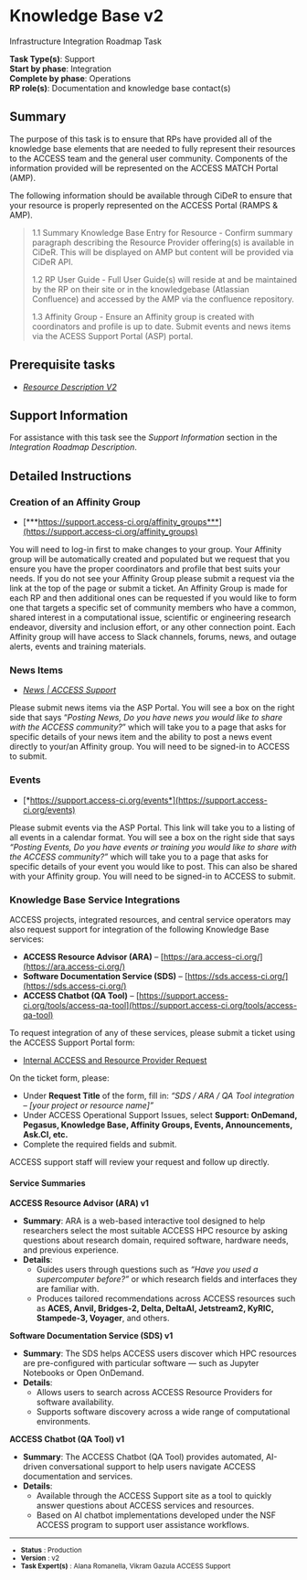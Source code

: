 # Knowledge Base v2

Infrastructure Integration Roadmap Task

**Task Type(s)**: Support  
**Start by phase**: Integration  
**Complete by phase**: Operations  
**RP role(s)**: Documentation and knowledge base contact(s)

## Summary

The purpose of this task is to ensure that RPs have provided all of the knowledge base elements that are needed to fully represent their resources to the ACCESS team and the general user community. Components of the information provided will be represented on the ACCESS MATCH Portal (AMP).

The following information should be available through CiDeR to ensure that your resource is properly represented on the ACCESS Portal (RAMPS & AMP).

> 1.1 Summary Knowledge Base Entry for Resource - Confirm summary paragraph describing the Resource Provider offering(s) is available in CiDeR. This will be displayed on AMP but content will be provided via CiDeR API.  
>
> 1.2 RP User Guide - Full User Guide(s) will reside at and be maintained by the RP on their site or in the knowledgebase (Atlassian Confluence) and accessed by the AMP via the confluence repository.  
>
> 1.3 Affinity Group - Ensure an Affinity group is created with coordinators and profile is up to date. Submit events and news items via the ACESS Support Portal (ASP) portal.

## Prerequisite tasks

- [*Resource Description V2*](Infrastructure_Description_v2.md)

## Support Information

For assistance with this task see the *Support Information* section in the *Integration Roadmap Description*.

## Detailed Instructions

### Creation of an Affinity Group

- [***https://support.access-ci.org/affinity_groups***](https://support.access-ci.org/affinity_groups)

You will need to log-in first to make changes to your group. Your Affinity group will be automatically created and populated but we request that you ensure you have the proper coordinators and profile that best suits your needs. If you do not see your Affinity Group please submit a request via the link at the top of the page or submit a ticket. An Affinity Group is made for each RP and then additional ones can be requested if you would like to form one that targets a specific set of community members who have a common, shared interest in a computational issue, scientific or engineering research endeavor, diversity and inclusion effort, or any other connection point. Each Affinity group will have access to Slack channels, forums, news, and outage alerts, events and training materials.

### News Items

- [*News | ACCESS Support*](https://support.access-ci.org/news)

Please submit news items via the ASP Portal. You will see a box on the right side that says “*Posting News, Do you have news you would like to share with the ACCESS community?*” which will take you to a page that asks for specific details of your news item and the ability to post a news event directly to your/an Affinity group. You will need to be signed-in to ACCESS to submit.

### Events

- [*https://support.access-ci.org/events*](https://support.access-ci.org/events)

Please submit events via the ASP Portal. This link will take you to a listing of all events in a calendar format. You will see a box on the right side that says *“Posting Events, Do you have events or training you would like to share with the ACCESS community?”* which will take you to a page that asks for specific details of your event you would like to post. This can also be shared with your Affinity group. You will need to be signed-in to ACCESS to submit.

### Knowledge Base Service Integrations

ACCESS projects, integrated resources, and central service operators may also request support for integration of the following Knowledge Base services:

- **ACCESS Resource Advisor (ARA)** – [https://ara.access-ci.org/](https://ara.access-ci.org/)  
- **Software Documentation Service (SDS)** – [https://sds.access-ci.org/](https://sds.access-ci.org/)  
- **ACCESS Chatbot (QA Tool)** – [https://support.access-ci.org/tools/access-qa-tool](https://support.access-ci.org/tools/access-qa-tool)  

To request integration of any of these services, please submit a ticket using the ACCESS Support Portal form:

- [Internal ACCESS and Resource Provider Request](https://operations.access-ci.org/open-operations-request/)

On the ticket form, please:  
- Under **Request Title** of the form, fill in: *“SDS / ARA / QA Tool integration – [your project or resource name]”*
- Under ACCESS Operational Support Issues, select **Support: OnDemand, Pegasus, Knowledge Base, Affinity Groups, Events, Announcements, Ask.CI, etc.**  
- Complete the required fields and submit.  

ACCESS support staff will review your request and follow up directly.

#### Service Summaries

**ACCESS Resource Advisor (ARA) v1**  
- **Summary**: ARA is a web-based interactive tool designed to help researchers select the most suitable ACCESS HPC resource by asking questions about research domain, required software, hardware needs, and previous experience.  
- **Details**:  
  - Guides users through questions such as *“Have you used a supercomputer before?”* or which research fields and interfaces they are familiar with.  
  - Produces tailored recommendations across ACCESS resources such as **ACES, Anvil, Bridges-2, Delta, DeltaAI, Jetstream2, KyRIC, Stampede-3, Voyager**, and others.  

**Software Documentation Service (SDS) v1**  
- **Summary**: The SDS helps ACCESS users discover which HPC resources are pre-configured with particular software — such as Jupyter Notebooks or Open OnDemand.  
- **Details**:  
  - Allows users to search across ACCESS Resource Providers for software availability.  
  - Supports software discovery across a wide range of computational environments.  
 

**ACCESS Chatbot (QA Tool) v1**  
- **Summary**: The ACCESS Chatbot (QA Tool) provides automated, AI-driven conversational support to help users navigate ACCESS documentation and services.  
- **Details**:  
  - Available through the ACCESS Support site as a tool to quickly answer questions about ACCESS services and resources.  
  - Based on AI chatbot implementations developed under the NSF ACCESS program to support user assistance workflows.  

---

<sub>
<ul class="document-meta-data">
    <li><strong>Status</strong> : Production</li>
    <li><strong>Version</strong> : v2</li>
    <li><strong>Task Expert(s)</strong> : Alana Romanella, Vikram Gazula ACCESS Support</li>
</ul>
</sub>
<br/>
<br/>
